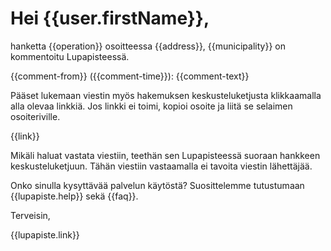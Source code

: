 # Hei {{user.firstName}},

hanketta {{operation}} osoitteessa {{address}}, {{municipality}} on kommentoitu Lupapisteess&auml;. 

{{comment-from}} ({{comment-time}}):
{{comment-text}}

P&auml;&auml;set lukemaan viestin my&ouml;s hakemuksen keskusteluketjusta klikkaamalla alla olevaa linkki&auml;. Jos linkki ei toimi, kopioi osoite ja liit&auml; se selaimen osoiteriville.

{{link}}

Mik&auml;li haluat vastata viestiin, teeth&auml;n sen Lupapisteess&auml; suoraan hankkeen keskusteluketjuun. T&auml;h&auml;n viestiin vastaamalla ei tavoita viestin lähettäjää.

Onko sinulla kysytt&auml;v&auml;&auml; palvelun k&auml;yt&ouml;st&auml;? Suosittelemme tutustumaan {{lupapiste.help}} sek&auml; {{faq}}.

Terveisin,

{{lupapiste.link}}